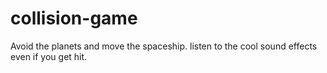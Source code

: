 # collision-game
Avoid the planets and move the spaceship. listen to the cool sound effects even if you get hit.
